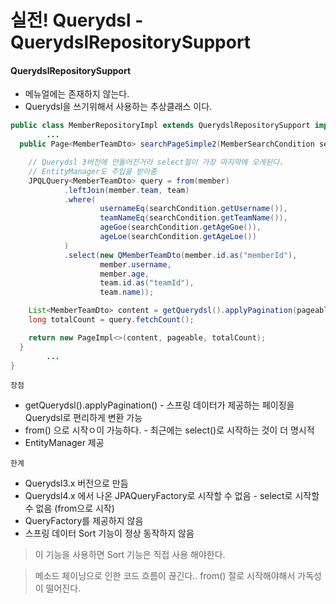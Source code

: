 # 실전! Querydsl - QuerydslRepositorySupport

#### QuerydslRepositorySupport
- 메뉴얼에는 존재하지 않는다.
- Querydsl을 쓰기위해서 사용하는 추상클래스 이다.

```java
public class MemberRepositoryImpl extends QuerydslRepositorySupport implements MemberRepositoryCustom {
        ...
  public Page<MemberTeamDto> searchPageSimple2(MemberSearchCondition searchCondition, Pageable pageable) {

    // Querydsl 3버전에 만들어진거라 select절이 가장 마지막에 오게된다.
    // EntityManager도 주입을 받아줌
    JPQLQuery<MemberTeamDto> query = from(member)
            .leftJoin(member.team, team)
            .where(
                    usernameEq(searchCondition.getUsername()),
                    teamNameEq(searchCondition.getTeamName()),
                    ageGoe(searchCondition.getAgeGoe()),
                    ageLoe(searchCondition.getAgeLoe())
            )
            .select(new QMemberTeamDto(member.id.as("memberId"),
                    member.username,
                    member.age,
                    team.id.as("teamId"),
                    team.name));

    List<MemberTeamDto> content = getQuerydsl().applyPagination(pageable, query).fetch();
    long totalCount = query.fetchCount();

    return new PageImpl<>(content, pageable, totalCount);
  }
        ...
}
```

`장점`
- getQuerydsl().applyPagination()
        - 스프링 데이터가 제공하는 페이징을 Querydsl로 편리하게 변환 가능
- from() 으로 시작ㅇ이 가능하다.
        - 최근에는 select()로 시작하는 것이 더 명시적
- EntityManager 제공

`한계`
- Querydsl3.x 버전으로 만듬
- Querydsl4.x 에서 나온 JPAQueryFactory로 시작할 수 없음
        - select로 시작할 수 없음 (from으로 시작)
- QueryFactory를 제공하지 않음
- 스프링 데이터 Sort 기능이 정상 동작하지 않음

> 이 기능을 사용하면 Sort 기능은 직접 사용 해야한다.

> 메소드 체이닝으로 인한 코드 흐름이 끊긴다.. from() 절로 시작해야해서 가독성이 떨어진다.
